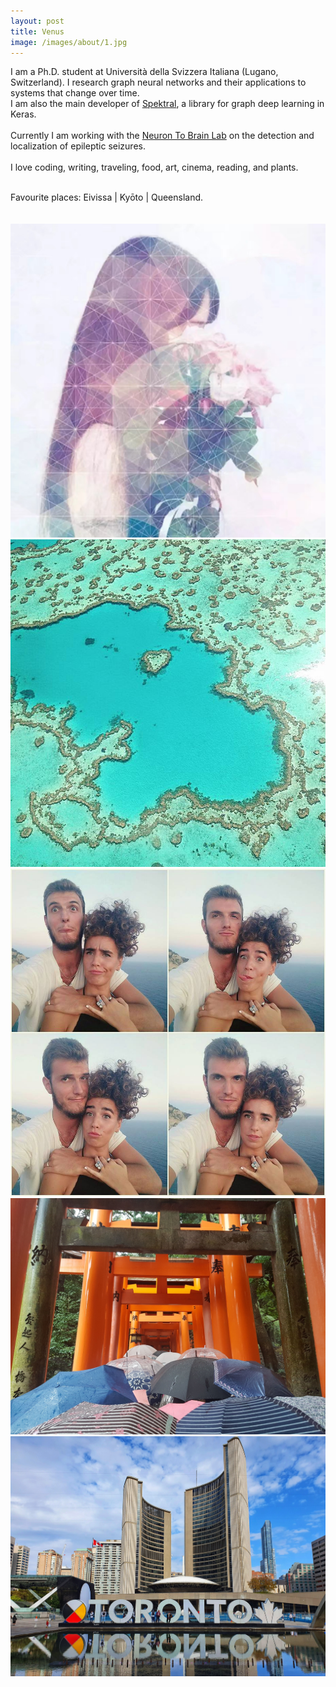 ```yaml
---
layout: post
title: Venus
image: /images/about/1.jpg
---
```


I am a Ph.D. student at Università della Svizzera Italiana (Lugano, Switzerland). 
I research graph neural networks and their applications to systems that change over time.
<br>
I am also the main developer of <a href="https://danielegrattarola.github.io/spektral">Spektral</a>, a library for graph deep learning in Keras. 
<br>
<br>
Currently I am working with the <a href="http://www.neurontobrainlaboratory.ca">Neuron To Brain Lab</a> on the detection and localization of epileptic seizures.
<br>
<br>
I love coding, writing, traveling, food, art, cinema, reading, and plants.

<br>
Favourite places: Eivissa | Kyōto | Queensland.

<br>
<br>

<center>
    <span class='personal-social-media'>
        <a target="_blank" href="https://twitter.com/riceasphait" rel="noopener">
            <i class="fab fa-twitter" style="font-size: 30px;"></i>
        </a>
        <a target="_blank" href="https://github.com/danielegrattarola" rel="noopener">
            <i class="fab fa-github" style="font-size: 30px;"></i>
        </a>
        </a>
        <a target="_blank" href="https://linkedin.com/in/danielegrattarola" rel="noopener">
            <i class="fab fa-linkedin" style="font-size: 30px;"></i>
        </a>
        <a target="_blank" href="/feed.xml">
            <i class="fas fa-rss" style="font-size: 30px;"></i>
        </a>
    </span>
</center>

<br>

<center class="image-grid">
    <img src="/images/about/1.jpg" style="grid-column: 1 / span 2;" title="Île Saint-Louis, Paris, France">
    <img src="/images/about/2.jpg" style="grid-column: 1; overflow:hidden;" title="Heart Reef, Whitsundays, Australia">
    <img src="/images/about/3.jpg" style="grid-column: 2;" title="Es Vedrà, Ibiza, Spain">
    <img src="/images/about/4.jpg" style="grid-column: 1 / span 2;" title="Fushimi Inari-taisha, Kyoto, Japan">
    <img src="/images/about/5.jpg" style="grid-column: 1 / span 2;" title="3D TORONTO sign, Toronto, Canada">
</center>

<!-- SVG-->
<script type="text/javascript">
/*
 * Replace all SVG images with inline SVG
 */
jQuery('img.svg').each(function(){
    var $img = jQuery(this);
    var imgID = $img.attr('id');
    var imgClass = $img.attr('class');
    var imgURL = $img.attr('src');

    jQuery.get(imgURL, function(data) {
        // Get the SVG tag, ignore the rest
        var $svg = jQuery(data).find('svg');

        // Add replaced image's ID to the new SVG
        if(typeof imgID !== 'undefined') {
            $svg = $svg.attr('id', imgID);
        }
        // Add replaced image's classes to the new SVG
        if(typeof imgClass !== 'undefined') {
            $svg = $svg.attr('class', imgClass+' replaced-svg');
        }

        // Remove any invalid XML tags as per http://validator.w3.org
        $svg = $svg.removeAttr('xmlns:a');

        // Replace image with new SVG
        $img.replaceWith($svg);

    }, 'xml');

});

</script>
